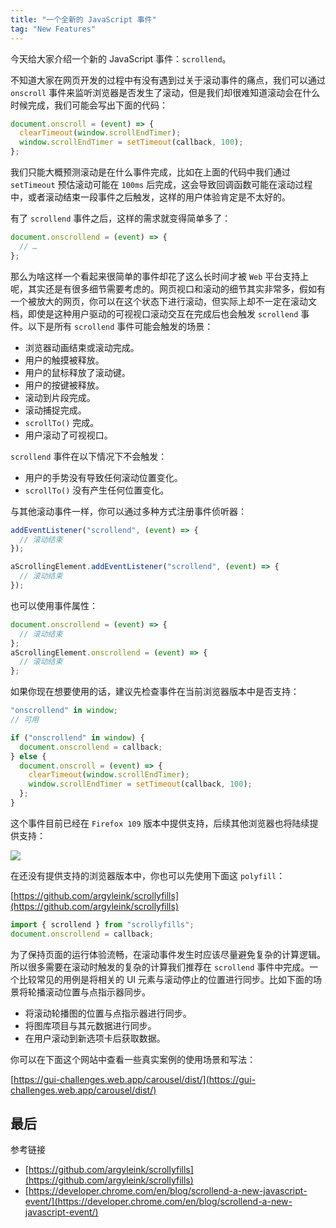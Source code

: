 ```yaml
---
title: "一个全新的 JavaScript 事件"
tag: "New Features"
---
```


今天给大家介绍一个新的 JavaScript 事件：`scrollend`。

不知道大家在网页开发的过程中有没有遇到过关于滚动事件的痛点，我们可以通过 `onscroll` 事件来监听浏览器是否发生了滚动，但是我们却很难知道滚动会在什么时候完成，我们可能会写出下面的代码：

```js
document.onscroll = (event) => {
  clearTimeout(window.scrollEndTimer);
  window.scrollEndTimer = setTimeout(callback, 100);
};
```

我们只能大概预测滚动是在什么事件完成，比如在上面的代码中我们通过 `setTimeout` 预估滚动可能在 `100ms` 后完成，这会导致回调函数可能在滚动过程中，或者滚动结束一段事件之后触发，这样的用户体验肯定是不太好的。

有了 `scrollend` 事件之后，这样的需求就变得简单多了：

```js
document.onscrollend = (event) => {
  // …
};
```

那么为啥这样一个看起来很简单的事件却花了这么长时间才被 `Web` 平台支持上呢，其实还是有很多细节需要考虑的。网页视口和滚动的细节其实非常多，假如有一个被放大的网页，你可以在这个状态下进行滚动，但实际上却不一定在滚动文档，即使是这种用户驱动的可视视口滚动交互在完成后也会触发 `scrollend` 事件。以下是所有 `scrollend` 事件可能会触发的场景：

- 浏览器动画结束或滚动完成。
- 用户的触摸被释放。
- 用户的鼠标释放了滚动键。
- 用户的按键被释放。
- 滚动到片段完成。
- 滚动捕捉完成。
- `scrollTo()` 完成。
- 用户滚动了可视视口。

`scrollend` 事件在以下情况下不会触发：

- 用户的手势没有导致任何滚动位置变化。
- `scrollTo()` 没有产生任何位置变化。

与其他滚动事件一样，你可以通过多种方式注册事件侦听器：

```js
addEventListener("scrollend", (event) => {
  // 滚动结束
});

aScrollingElement.addEventListener("scrollend", (event) => {
  // 滚动结束
});
```

也可以使用事件属性：

```js
document.onscrollend = (event) => {
  // 滚动结束
};
aScrollingElement.onscrollend = (event) => {
  // 滚动结束
};
```

如果你现在想要使用的话，建议先检查事件在当前浏览器版本中是否支持：

```js
"onscrollend" in window;
// 可用

if ("onscrollend" in window) {
  document.onscrollend = callback;
} else {
  document.onscroll = (event) => {
    clearTimeout(window.scrollEndTimer);
    window.scrollEndTimer = setTimeout(callback, 100);
  };
}
```

这个事件目前已经在 `Firefox 109` 版本中提供支持，后续其他浏览器也将陆续提供支持：

![](../imgs/37/06.png)

在还没有提供支持的浏览器版本中，你也可以先使用下面这 `polyfill`：

[https://github.com/argyleink/scrollyfills](https://github.com/argyleink/scrollyfills)

```js
import { scrollend } from "scrollyfills";
document.onscrollend = callback;
```

为了保持页面的运行体验流畅，在滚动事件发生时应该尽量避免复杂的计算逻辑。所以很多需要在滚动时触发的复杂的计算我们推荐在 `scrollend` 事件中完成。一个比较常见的用例是将相关的 UI 元素与滚动停止的位置进行同步。比如下面的场景将轮播滚动位置与点指示器同步。

- 将滚动轮播图的位置与点指示器进行同步。
- 将图库项目与其元数据进行同步。
- 在用户滚动到新选项卡后获取数据。

你可以在下面这个网站中查看一些真实案例的使用场景和写法：

[https://gui-challenges.web.app/carousel/dist/](https://gui-challenges.web.app/carousel/dist/)

## 最后

参考链接

- [https://github.com/argyleink/scrollyfills](https://github.com/argyleink/scrollyfills)
- [https://developer.chrome.com/en/blog/scrollend-a-new-javascript-event/](https://developer.chrome.com/en/blog/scrollend-a-new-javascript-event/)
